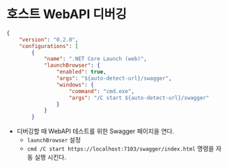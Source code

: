 
# 호스트 WebAPI 디버깅

```json
{
    "version": "0.2.0",
    "configurations": [
        {
            "name": ".NET Core Launch (web)",
            "launchBrowser": {
                "enabled": true,
                "args": "${auto-detect-url}/swagger",
                "windows": {
                    "command": "cmd.exe",
                    "args": "/C start ${auto-detect-url}/swagger"
                }
            }
        }
```
- 디버깅할 때 WebAPI 테스트를 위한 Swagger 페이지을 연다.
  - `launchBrowser` 설정
  - `cmd /C start https://localhost:7103/swagger/index.html` 명령을 자동 실행 시킨다.